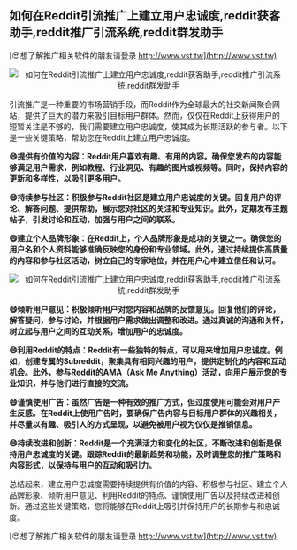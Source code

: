 ## **如何在Reddit引流推广上建立用户忠诚度,reddit获客助手,reddit推广引流系统,reddit群发助手**

[😍想了解推广相关软件的朋友请登录 http://www.vst.tw](http://www.vst.tw)

 <center><img src="https://vst.tw/MP4/tuiguang/png/6.png" alt="如何在Reddit引流推广上建立用户忠诚度,reddit获客助手,reddit推广引流系统,reddit群发助手"></center>

引流推广是一种重要的市场营销手段，而Reddit作为全球最大的社交新闻聚合网站，提供了巨大的潜力来吸引目标用户群体。然而，仅仅在Reddit上获得用户的短暂关注是不够的，我们需要建立用户忠诚度，使其成为长期活跃的参与者。以下是一些关键策略，帮助您在Reddit上建立用户忠诚度。

**😄提供有价值的内容：Reddit用户喜欢有趣、有用的内容。确保您发布的内容能够满足用户需求，例如教程、行业洞见、有趣的图片或视频等。同时，保持内容的更新和多样性，以吸引更多用户。**

**😄持续参与社区：积极参与Reddit社区是建立用户忠诚度的关键。回复用户的评论、解答问题、提供帮助，展示您对社区的关注和专业知识。此外，定期发布主题帖子，引发讨论和互动，加强与用户之间的联系。**

**😄建立个人品牌形象：在Reddit上，个人品牌形象是成功的关键之一。确保您的用户名和个人资料能够准确反映您的身份和专业领域。此外，通过持续提供高质量的内容和参与社区活动，树立自己的专家地位，并在用户心中建立信任和认可。**

 <center><img src="https://vst.tw/MP4/tuiguang/png/4.png" alt="如何在Reddit引流推广上建立用户忠诚度,reddit获客助手,reddit推广引流系统,reddit群发助手"></center>

**😄倾听用户意见：积极倾听用户对您内容和品牌的反馈意见。回复他们的评论，解答疑问，参与讨论，并根据用户需求做出调整和改进。通过真诚的沟通和关怀，树立起与用户之间的互动关系，增加用户的忠诚度。**

**😄利用Reddit的特点：Reddit有一些独特的特点，可以用来增加用户忠诚度。例如，创建专属的Subreddit，聚集具有相同兴趣的用户，提供定制化的内容和互动机会。此外，参与Reddit的AMA（Ask Me Anything）活动，向用户展示您的专业知识，并与他们进行直接的交流。**

**😄谨慎使用广告：虽然广告是一种有效的推广方式，但过度使用可能会对用户产生反感。在Reddit上使用广告时，要确保广告内容与目标用户群体的兴趣相关，并尽量以有趣、吸引人的方式呈现，以避免被用户视为仅仅是推销信息。**

**😄持续改进和创新：Reddit是一个充满活力和变化的社区，不断改进和创新是保持用户忠诚度的关键。跟踪Reddit的最新趋势和功能，及时调整您的推广策略和内容形式，以保持与用户的互动和吸引力。**

总结起来，建立用户忠诚度需要持续提供有价值的内容、积极参与社区、建立个人品牌形象、倾听用户意见、利用Reddit的特点、谨慎使用广告以及持续改进和创新。通过这些关键策略，您将能够在Reddit上吸引并保持用户的长期参与和忠诚度。

[😍想了解推广相关软件的朋友请登录 http://www.vst.tw](http://www.vst.tw)



